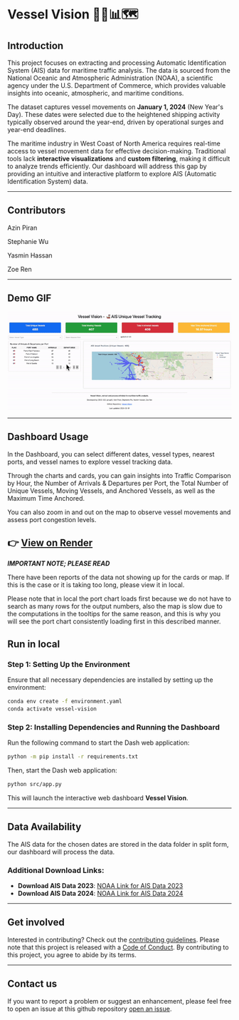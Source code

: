 # Vessel Vision 🚢🌊📊🗺️

## Introduction
This project focuses on extracting and processing Automatic Identification System (AIS) data for maritime traffic analysis. The data is sourced from the National Oceanic and Atmospheric Administration (NOAA), a scientific agency under the U.S. Department of Commerce, which provides valuable insights into oceanic, atmospheric, and maritime conditions.

The dataset captures vessel movements on **January 1, 2024** (New Year's Day). These dates were selected due to the heightened shipping activity typically observed around the year-end, driven by operational surges and year-end deadlines.

The maritime industry in West Coast of North America requires real-time access to vessel movement data for effective decision-making. Traditional tools lack **interactive visualizations** and **custom filtering**, making it difficult to analyze trends efficiently. Our dashboard will address this gap by providing an intuitive and interactive platform to explore AIS (Automatic Identification System) data.

---

## Contributors

Azin Piran

Stephanie Wu

Yasmin Hassan

Zoe Ren

---

## Demo GIF

![demo](img/demo.gif)

---
## Dashboard Usage

In the Dashboard, you can select different dates, vessel types, nearest ports, and vessel names to explore vessel tracking data. 

Through the charts and cards, you can gain insights into Traffic Comparison by Hour, the Number of Arrivals & Departures per Port, the Total Number of Unique Vessels, Moving Vessels, and Anchored Vessels, as well as the Maximum Time Anchored. 

You can also zoom in and out on the map to observe vessel movements and assess port congestion levels.

👉 **[View on Render](https://vessel-vision.onrender.com)**  
---
***IMPORTANT NOTE; PLEASE READ***

There have been reports of the data not showing up for the cards or map. If this is the case or it is taking too long, please view it in local.

Please note that in local the port chart loads first because we do not have to search as many rows for the output numbers, also the map is slow due to the computations in the tooltips for the same reason, and this is why you will see the port chart consistently loading first in this described manner. 

## Run in local

### Step 1: Setting Up the Environment
Ensure that all necessary dependencies are installed by setting up the environment:
```bash
conda env create -f environment.yaml
conda activate vessel-vision
```

### Step 2: Installing Dependencies and Running the Dashboard  
Run the following command to start the Dash web application:
```bash
python -m pip install -r requirements.txt
```
Then, start the Dash web application:
```bash
python src/app.py
```

This will launch the interactive web dashboard **Vessel Vision**.

---

## Data Availability
The AIS data for the chosen dates are stored in the data folder in split form, our dashboard will process the data.

### Additional Download Links:
- **Download AIS Data 2023**: [NOAA Link for AIS Data 2023](https://www.coast.noaa.gov/htdata/CMSP/AISDataHandler/2023/index.html)
- **Download AIS Data 2024**: [NOAA Link for AIS Data 2024](https://coast.noaa.gov/htdata/CMSP/AISDataHandler/2024/index.html)

---

## Get involved 

Interested in contributing? Check out the [contributing guidelines](https://github.com/UBC-MDS/DSCI-532_2025_5_vessel-vision/blob/main/CONTRIBUTING.md). Please note that this project is released with a [Code of Conduct](https://github.com/UBC-MDS/DSCI-532_2025_5_vessel-vision/blob/main/CODE_OF_CONDUCT.md). By contributing to this project, you agree to abide by its terms.

---

## Contact us 

If you want to report a problem or suggest an enhancement, please feel free to open an issue at this github repository [open an issue](https://github.com/UBC-MDS/DSCI-532_2025_5_vessel-vision/issues).
